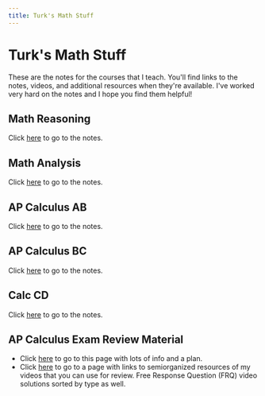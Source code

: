 ```yaml
---
title: Turk's Math Stuff
---
```

# Turk's Math Stuff

These are the notes for the courses that I teach.  You'll find links to the notes, videos, and additional resources when they're available.  I've worked very hard on the notes and I hope you find them helpful!

## Math Reasoning
Click [here](/mathreasoning.md) to go to the notes.

## Math Analysis
Click [here](/mathanalysis.md) to go to the notes.

## AP Calculus AB
Click [here](/calcab.md) to go to the notes.

## AP Calculus BC
Click [here](/calcbc.md) to go to the notes.

## Calc CD
Click [here](/calccd.md) to go to the notes.

## AP Calculus Exam Review Material
* Click [here](/apcalcreview.md) to go to this page with lots of info and a plan.
* Click [here](/apreviewvids.md) to go to a page with links to semiorganized resources of my videos that you can use for review.  Free Response Question (FRQ) video solutions sorted by type as well.
